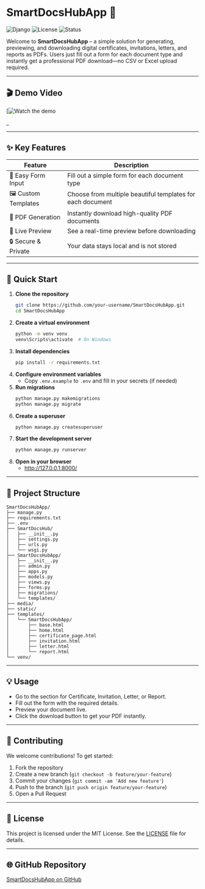 # SmartDocsHubApp 🚀

![Django](https://img.shields.io/badge/Django-5.1.7-green?logo=django)
![License](https://img.shields.io/badge/license-MIT-blue.svg)
![Status](https://img.shields.io/badge/status-active-brightgreen)

Welcome to **SmartDocsHubApp** – a simple solution for generating, previewing, and downloading digital certificates, invitations, letters, and reports as PDFs. Users just fill out a form for each document type and instantly get a professional PDF download—no CSV or Excel upload required.

---

## 🎬 Demo Video

[![Watch the demo]()

_

---

## ✨ Key Features

| Feature                        | Description                                                      |
|--------------------------------|------------------------------------------------------------------|
| 📝 Easy Form Input             | Fill out a simple form for each document type                     |
| 🖼️ Custom Templates           | Choose from multiple beautiful templates for each document        |
| 📄 PDF Generation              | Instantly download high-quality PDF documents                     |
| 👀 Live Preview                | See a real-time preview before downloading                        |
| 🔒 Secure & Private            | Your data stays local and is not stored                           |

---



## 🚀 Quick Start

1. **Clone the repository**
   ```bash
   git clone https://github.com/your-username/SmartDocsHubApp.git
   cd SmartDocsHubApp
   ```
2. **Create a virtual environment**
   ```bash
   python -m venv venv
   venv\Scripts\activate  # On Windows
   ```
3. **Install dependencies**
   ```bash
   pip install -r requirements.txt
   ```
4. **Configure environment variables**
   - Copy `.env.example` to `.env` and fill in your secrets (if needed)
5. **Run migrations**
   ```bash
   python manage.py makemigrations
   python manage.py migrate
   ```
6. **Create a superuser**
   ```bash
   python manage.py createsuperuser
   ```
7. **Start the development server**
   ```bash
   python manage.py runserver
   ```
8. **Open in your browser**
   - http://127.0.0.1:8000/

---

## 📂 Project Structure

```
SmartDocsHubApp/
├── manage.py
├── requirements.txt
├── .env
├── SmartDocsHub/
│   ├── __init__.py
│   ├── settings.py
│   ├── urls.py
│   └── wsgi.py
├── SmartDocsHubApp/
│   ├── __init__.py
│   ├── admin.py
│   ├── apps.py
│   ├── models.py
│   ├── views.py
│   ├── forms.py
│   ├── migrations/
│   └── templates/
├── media/
├── static/
├── templates/
│   └── SmartDocsHubApp/
│       ├── base.html
│       ├── home.html
│       ├── certificate_page.html
│       ├── invitation.html
│       ├── letter.html
│       └── report.html
└── venv/
```

---

## 💡 Usage

- Go to the section for Certificate, Invitation, Letter, or Report.
- Fill out the form with the required details.
- Preview your document live.
- Click the download button to get your PDF instantly.

---

## 🤝 Contributing

We welcome contributions! To get started:
1. Fork the repository
2. Create a new branch (`git checkout -b feature/your-feature`)
3. Commit your changes (`git commit -am 'Add new feature'`)
4. Push to the branch (`git push origin feature/your-feature`)
5. Open a Pull Request

---

## 📄 License

This project is licensed under the MIT License. See the [LICENSE](LICENSE) file for details.

---

## 🌐 GitHub Repository

[SmartDocsHubApp on GitHub](https://github.com/your-username/SmartDocsHubApp) <!-- Replace with your actual repo link --> 